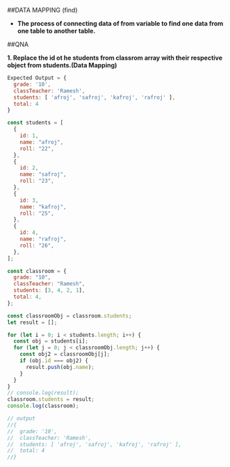 ##DATA MAPPING (find)

- **The process of connecting data of from variable to find one data from one table to another table.**

##QNA

**1. Replace the id ot he students from classrom array with their respective object from students.(Data Mapping)**

```js
Expected Output = {
  grade: '10',
  classTeacher: 'Ramesh',
  students: [ 'afroj', 'safroj', 'kafroj', 'rafroj' ],
  total: 4
}
```

```js
const students = [
  {
    id: 1,
    name: "afroj",
    roll: "22",
  },
  {
    id: 2,
    name: "safroj",
    roll: "23",
  },
  {
    id: 3,
    name: "kafroj",
    roll: "25",
  },
  {
    id: 4,
    name: "rafroj",
    roll: "26",
  },
];

const classroom = {
  grade: "10",
  classTeacher: "Ramesh",
  students: [3, 4, 2, 1],
  total: 4,
};

const classroomObj = classroom.students;
let result = [];

for (let i = 0; i < students.length; i++) {
  const obj = students[i];
  for (let j = 0; j < classroomObj.length; j++) {
    const obj2 = classroomObj[j];
    if (obj.id === obj2) {
      result.push(obj.name);
    }
  }
}
// console.log(result);
classroom.students = result;
console.log(classroom);

// output
//{
//  grade: '10',
//  classTeacher: 'Ramesh',
//  students: [ 'afroj', 'safroj', 'kafroj', 'rafroj' ],
//  total: 4
//}
```
